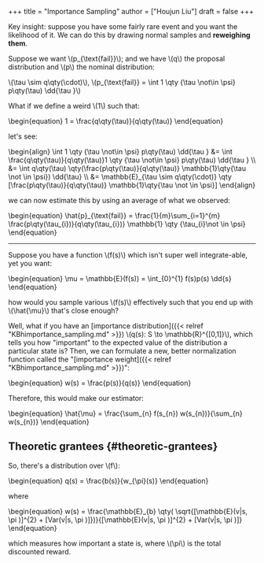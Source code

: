 +++
title = "Importance Sampling"
author = ["Houjun Liu"]
draft = false
+++

Key insight: suppose you have some fairly rare event and you want the likelihood of it. We can do this by drawing normal samples and **reweighing them**.

Suppose we want \\(p\_{\text{fail}}\\); and we have \\(q\\) the proposal distribution and \\(p\\) the nominal distribution:

\\(\tau \sim q\qty(\cdot)\\), \\(p\_{\text{fail}} = \int 1 \qty {\tau \not\in  \psi} p\qty(\tau) \dd{\tau }\\)

What if we define a weird \\(1\\) such that:

\begin{equation}
1 = \frac{q\qty(\tau)}{q\qty(\tau)}
\end{equation}

let's see:

\begin{align}
\int 1 \qty {\tau \not\in  \psi} p\qty(\tau) \dd{\tau } &=  \int \frac{q\qty(\tau)}{q\qty(\tau)}1 \qty {\tau \not\in  \psi} p\qty(\tau) \dd{\tau }  \\\\
&= \int q\qty(\tau) \qty(\frac{p\qty(\tau)}{q\qty(\tau)} \mathbb{1}\qty{\tau \not \in \psi}) \dd{\tau}  \\\\
&= \mathbb{E}\_{\tau \sim q\qty(\cdot)} \qty [\frac{p\qty(\tau)}{q\qty(\tau)} \mathbb{1}\qty{\tau \not \in \psi}]
\end{align}

we can now estimate this by using an average of what we observed:

\begin{equation}
\hat{p}\_{\text{fail}} = \frac{1}{m}\sum\_{i=1}^{m} \frac{p\qty(\tau\_{i})}{q\qty(\tau\_{i})} \mathbb{1} \qty {\tau\_{i}\not \in \psi}
\end{equation}

---

Suppose you have a function \\(f(s)\\) which isn't super well integrate-able, yet you want:

\begin{equation}
\mu = \mathbb{E}(f(s)) = \int\_{0}^{1} f(s)p(s) \dd{s}
\end{equation}

how would you sample various \\(f(s)\\) effectively such that you end up with \\(\hat{\mu}\\) that's close enough?

Well, what if you have an [importance distribution]({{< relref "KBhimportance_sampling.md" >}}) \\(q(s): S \to \mathbb{R}^{[0,1]}\\), which tells you how "important" to the expected value of the distribution a particular state is? Then, we can formulate a new, better normalization function called the "[importance weight]({{< relref "KBhimportance_sampling.md" >}})":

\begin{equation}
w(s) = \frac{p(s)}{q(s)}
\end{equation}

Therefore, this would make our estimator:

\begin{equation}
\hat{\mu} = \frac{\sum\_{n} f(s\_{n}) w(s\_{n})}{\sum\_{n}  w(s\_{n})}
\end{equation}


## Theoretic grantees {#theoretic-grantees}

So, there's a distribution over \\(f\\):

\begin{equation}
q(s) = \frac{b(s)}{w\_{\pi}(s)}
\end{equation}

where

\begin{equation}
w(s) = \frac{\mathbb{E}\_{b} \qty( \sqrt{[\mathbb{E}(v|s, \pi )]^{2} + [Var(v|s, \pi )]})}{[\mathbb{E}(v|s, \pi )]^{2} + [Var(v|s, \pi )]}
\end{equation}

which measures how important a state is, where \\(\pi\\) is the total discounted reward.
